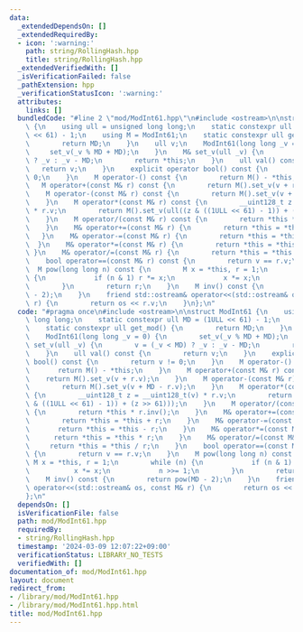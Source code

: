 ```yaml
---
data:
  _extendedDependsOn: []
  _extendedRequiredBy:
  - icon: ':warning:'
    path: string/RollingHash.hpp
    title: string/RollingHash.hpp
  _extendedVerifiedWith: []
  _isVerificationFailed: false
  _pathExtension: hpp
  _verificationStatusIcon: ':warning:'
  attributes:
    links: []
  bundledCode: "#line 2 \"mod/ModInt61.hpp\"\n#include <ostream>\n\nstruct ModInt61\
    \ {\n    using ull = unsigned long long;\n    static constexpr ull MD = (1ULL\
    \ << 61) - 1;\n    using M = ModInt61;\n    static constexpr ull get_mod() {\n\
    \        return MD;\n    }\n    ull v;\n    ModInt61(long long _v = 0) {\n   \
    \     set_v(_v % MD + MD);\n    }\n    M& set_v(ull _v) {\n        v = (_v < MD)\
    \ ? _v : _v - MD;\n        return *this;\n    }\n    ull val() const {\n     \
    \   return v;\n    }\n    explicit operator bool() const {\n        return v !=\
    \ 0;\n    }\n    M operator-() const {\n        return M() - *this;\n    }\n \
    \   M operator+(const M& r) const {\n        return M().set_v(v + r.v);\n    }\n\
    \    M operator-(const M& r) const {\n        return M().set_v(v + MD - r.v);\n\
    \    }\n    M operator*(const M& r) const {\n        __uint128_t z = __uint128_t(v)\
    \ * r.v;\n        return M().set_v(ull((z & ((1ULL << 61) - 1)) + (z >> 61)));\n\
    \    }\n    M operator/(const M& r) const {\n        return *this * r.inv();\n\
    \    }\n    M& operator+=(const M& r) {\n        return *this = *this + r;\n \
    \   }\n    M& operator-=(const M& r) {\n        return *this = *this - r;\n  \
    \  }\n    M& operator*=(const M& r) {\n        return *this = *this * r;\n   \
    \ }\n    M& operator/=(const M& r) {\n        return *this = *this / r;\n    }\n\
    \    bool operator==(const M& r) const {\n        return v == r.v;\n    }\n  \
    \  M pow(long long n) const {\n        M x = *this, r = 1;\n        while (n)\
    \ {\n            if (n & 1) r *= x;\n            x *= x;\n            n >>= 1;\n\
    \        }\n        return r;\n    }\n    M inv() const {\n        return pow(MD\
    \ - 2);\n    }\n    friend std::ostream& operator<<(std::ostream& os, const M&\
    \ r) {\n        return os << r.v;\n    }\n};\n"
  code: "#pragma once\n#include <ostream>\n\nstruct ModInt61 {\n    using ull = unsigned\
    \ long long;\n    static constexpr ull MD = (1ULL << 61) - 1;\n    using M = ModInt61;\n\
    \    static constexpr ull get_mod() {\n        return MD;\n    }\n    ull v;\n\
    \    ModInt61(long long _v = 0) {\n        set_v(_v % MD + MD);\n    }\n    M&\
    \ set_v(ull _v) {\n        v = (_v < MD) ? _v : _v - MD;\n        return *this;\n\
    \    }\n    ull val() const {\n        return v;\n    }\n    explicit operator\
    \ bool() const {\n        return v != 0;\n    }\n    M operator-() const {\n \
    \       return M() - *this;\n    }\n    M operator+(const M& r) const {\n    \
    \    return M().set_v(v + r.v);\n    }\n    M operator-(const M& r) const {\n\
    \        return M().set_v(v + MD - r.v);\n    }\n    M operator*(const M& r) const\
    \ {\n        __uint128_t z = __uint128_t(v) * r.v;\n        return M().set_v(ull((z\
    \ & ((1ULL << 61) - 1)) + (z >> 61)));\n    }\n    M operator/(const M& r) const\
    \ {\n        return *this * r.inv();\n    }\n    M& operator+=(const M& r) {\n\
    \        return *this = *this + r;\n    }\n    M& operator-=(const M& r) {\n \
    \       return *this = *this - r;\n    }\n    M& operator*=(const M& r) {\n  \
    \      return *this = *this * r;\n    }\n    M& operator/=(const M& r) {\n   \
    \     return *this = *this / r;\n    }\n    bool operator==(const M& r) const\
    \ {\n        return v == r.v;\n    }\n    M pow(long long n) const {\n       \
    \ M x = *this, r = 1;\n        while (n) {\n            if (n & 1) r *= x;\n \
    \           x *= x;\n            n >>= 1;\n        }\n        return r;\n    }\n\
    \    M inv() const {\n        return pow(MD - 2);\n    }\n    friend std::ostream&\
    \ operator<<(std::ostream& os, const M& r) {\n        return os << r.v;\n    }\n\
    };\n"
  dependsOn: []
  isVerificationFile: false
  path: mod/ModInt61.hpp
  requiredBy:
  - string/RollingHash.hpp
  timestamp: '2024-03-09 12:07:22+09:00'
  verificationStatus: LIBRARY_NO_TESTS
  verifiedWith: []
documentation_of: mod/ModInt61.hpp
layout: document
redirect_from:
- /library/mod/ModInt61.hpp
- /library/mod/ModInt61.hpp.html
title: mod/ModInt61.hpp
---
```

